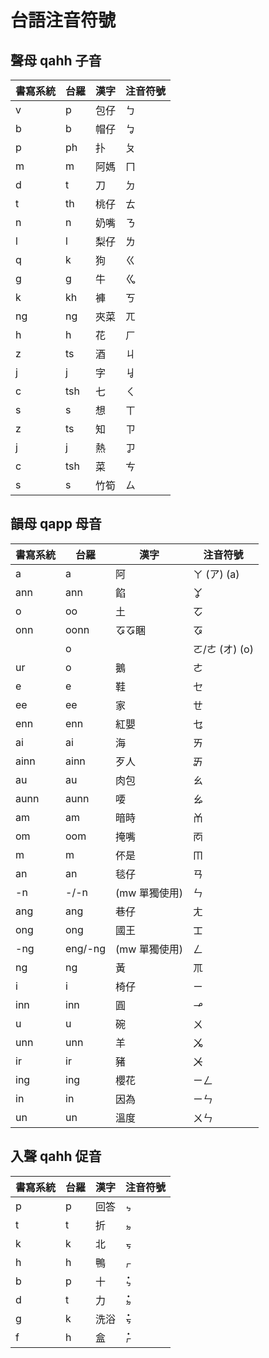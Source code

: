 # 台語注音符號

## 聲母 qahh 子音

| 書寫系統 | 台羅 | 漢字 | 注音符號 |
| --- | --- | --- | --- |
| v | p | 包仔 | ㄅ |
| b | b | 帽仔 | ㆠ |
| p | ph | 扑 | ㄆ |
| m | m | 阿媽 | ㄇ |
| d | t | 刀 | ㄉ |
| t | th | 桃仔 | ㄊ |
| n | n | 奶嘴 | ㄋ |
| l | l | 梨仔 | ㄌ |
| q | k | 狗 | ㄍ |
| g | g | 牛 | ㆣ |
| k | kh | 褲 | ㄎ |
| ng | ng | 夾菜 | ㄫ |
| h | h | 花 | ㄏ |
| z | ts | 酒 | ㄐ |
| j | j | 字 | ㆢ |
| c | tsh | 七 | ㄑ |
| s | s | 想 | ㄒ |
| z | ts | 知 | ㄗ |
| j | j | 熱 | ㆡ |
| c | tsh | 菜 | ㄘ |
| s | s | 竹筍 | ㄙ |

## 韻母 qapp 母音

| 書寫系統 | 台羅 | 漢字 | 注音符號 |
| --- | --- | --- | --- |
| a | a | 阿 | ㄚ \(ア\) \(a\) |
| ann | ann | 餡 | ㆩ |
| o | oo | 土 | ㆦ |
| onn | oonn | ㆧㆧ睏 | ㆧ |
| | o | | ㄛ/ㄜ \(オ\) \(o\) |
| ur | o | 鵝 | ㄜ |
| e | e | 鞋 | ㆤ |
| ee | ee | 家 | ㄝ |
| enn | enn | 紅嬰 | ㆥ |
| ai | ai | 海 | ㄞ |
| ainn | ainn | 歹人 | ㆮ |
| au | au | 肉包 | ㄠ |
| aunn | aunn | 喓 | ㆯ |
| am | am | 暗時 | ㆰ |
| om | oom | 掩嘴 | ㆱ |
| m | m | 伓是 | ㆬ |
| an | an | 毯仔 | ㄢ |
| -n | -/-n | \(mw 單獨使用\) | ㄣ |
| ang | ang | 巷仔 | ㄤ |
| ong | ong | 國王 | ㆲ |
| -ng | eng/-ng | \(mw 單獨使用\) | ㄥ |
| ng | ng | 黃 | ㆭ |
| i | i | 椅仔 | ㄧ |
| inn | inn | 圓 | ㆪ |
| u | u | 碗 | ㄨ |
| unn | unn | 羊 | ㆫ |
| ir | ir | 豬 | ㆨ |
| ing | ing | 櫻花 | ㄧㄥ |
| in | in | 因為 | ㄧㄣ |
| un | un | 溫度 | ㄨㄣ |

## 入聲 qahh 促音

| 書寫系統 | 台羅 | 漢字 | 注音符號 |
| --- | --- | --- | --- |
| p | p | 回答 | ㆴ |
| t | t | 折 | ㆵ |
| k | k | 北 | ㆶ |
| h | h | 鴨 | ㆷ |
| b | p | 十 | ㆴ̇ |
| d | t | 力 | ㆵ̇ |
| g | k | 洗浴 | ㆶ̇ |
| f | h | 盒 | ㆷ̇ |


